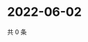 # 2022-06-02

共 0 条

<!-- BEGIN WEIBO -->
<!-- 最后更新时间 Thu Jun 02 2022 00:24:48 GMT+0800 (China Standard Time) -->

<!-- END WEIBO -->
